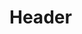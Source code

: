 <!-- TITLE: 205 - Stage Display -->
<!-- SUBTITLE: We looked at this piece before, but there's SO much more! -->

# Header